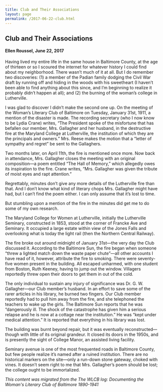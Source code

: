 ```yaml
---
title: Club and Their Associations
layout: page
permalink: /2017-06-22-club.html
---
```

<style>
    .container{
        font-size:1.4em;
    }
</style>
## Club and Their Associations
#### Ellen Roussel, June 22, 2017

Having lived my entire life in the same house in Baltimore County, at the age of thirteen or so I scoured the internet for whatever history I could find about my neighborhood. There wasn’t much of it at all. But I do remember two discoveries: (1) a member of the Padian family dodging the Civil War draft by running off and hiding in the woods with his sweetheart (I haven’t been able to find anything about this since, and I’m beginning to realize it probably didn’t happen at all); and (2) the burning of the woman’s college in Lutherville.

I was glad to discover I didn’t make the second one up. On the meeting of the Woman’s Literary Club of Baltimore on Tuesday, January 31st, 1911, a mention of the disaster is made. The recording secretary (who I now know to be Lydia Crane) writes, “The President spoke of the misfortune that has befallen our member, Mrs. Gallagher and her husband, in the destructive fire at the Maryland College at Lutherville, the institution of which they are the principals and owners.” Mrs. Reese makes the motion that a “letter of sympathy and regret” be sent to the Gallaghers.

Two months later, on April 11th, the fire is mentioned once more. Now back in attendance, Mrs. Gallagher closes the meeting with an original composition—a poem entitled “The Hall of Memory,” which allegedly owes its inspiration to the fire. Crane writes, “Mrs. Gallagher was given the tribute of moist eyes and rapt attention.”

Regrettably, minutes don’t give any more details of the Lutherville fire than that. And I don’t know what kind of literary chops Mrs. Gallagher might have had, but I can’t find the poem either. I can only assume that it’s lost to time.

But stumbling upon a mention of the fire in the minutes did get me to do some of my own research.

The Maryland College for Women at Lutherville, initially the Lutherville Seminary, constructed in 1853, stood at the corner of Francke Ave and Seminary. It occupied a large estate within view of the Jones Falls and overlooking what is today the light rail (then the Northern Central Railway).

The fire broke out around midnight of January 31st—the very day the Club discussed it. According to the Baltimore Sun, the fire began when someone “threw a lighted match down the waste paper chute”—all other accounts I have read of it, however, attribute the fire to smoking. There were seventy-five women present in the building. All escaped unharmed, with one student from Boston, Ruth Keeney, having to jump out the window. Villagers reportedly threw open their doors to get them in out of the cold.

The only individual to sustain any injury of significance was Dr. G. W. Gallagher—our Club member’s husband. In an effort to save some of the rarer articles in his library, he burned two fingers. Our Club member reportedly had to pull him away from the fire, and she telephoned the teachers to wake up the girls. The Baltimore Sun reports that he was “dangerously ill. The shock of the catastrophe has given him a serious relapse and he is now at a cottage near the institution.” He was “kept under medical attention.” It is reported that everything in his library was lost.

The building was burnt beyond repair, but it was eventually reconstructed—though with little of its original grandeur. It closed its doors in the 1950s, and is presently the sight of College Manor, an assisted living facility.

Seminary avenue is one of the most frequented roads in Baltimore County, but few people realize it’s named after a ruined institution. There are no historical markers on the site—only a run-down stone gateway, choked with vines. It doesn’t seem right to me that Mrs. Gallagher’s poem should be lost; the college ought to be immortalized.

*This content was migrated from the The WLCB log: Documenting the Woman's Literary Club of Baltimore 1890-1941*